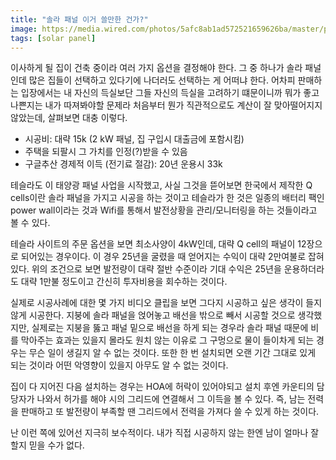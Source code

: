 ```yaml
---
title: "솔라 패널 이거 쓸만한 건가?"
image: https://media.wired.com/photos/5afc8ab1ad572521659626ba/master/pass/Nissan_Energy_Solar.jpg
tags: [solar panel]
---
```


이사하게 될 집이 건축 중이라 여러 가지 옵션을 결정해야 한다. 그 중 하나가 솔라 패널인데 많은 집들이 선택하고 있다기에 나더러도 선택하는 게 어떠냐 한다. 어차피 판매하는 입장에서는 내 자신의 득실보단 그들 자신의 득실을 고려하기 떄문이니까 뭐가 좋고 나쁜지는 내가 따져봐야할 문제라 처음부터 뭔가 직관적으로도 계산이 잘 맞아떨어지지 않았는데, 살펴보면 대충 이렇다.

- 시공비: 대략 15k (2 kW 패널, 집 구입시 대출금에 포함시킴)
- 주택을 되팔시 그 가치를 인정(?)받을 수 있음
- 구글추산 경제적 이득 (전기료 절감): 20년 운용시 33k

테슬라도 이 태양광 패널 사업을 시작했고, 사실 그것을 뜯어보면 한국에서 제작한 Q cells이란 솔라 패널을 가지고 시공을 하는 것이고 테슬라가 한 것은 일종의 배터리 팩인 power wall이라는 것과 Wifi를 통해서 발전상황을 관리/모니터링을 하는 것들이라고 볼 수 있다. 

테슬라 사이트의 주문 옵션을 보면 최소사양이 4kW인데, 대략 Q cell의 패널이 12장으로 되어있는 경우이다. 이 경우 25년을 굴렸을 때 얻어지는 수익이 대략 2만여불로 잡혀있다. 위의 조건으로 보면 발전량이 대략 절반 수준이라 기대 수익은 25년을 운용하더라도 대략 1만불 정도이고 간신히 투자비용을 회수하는 것이다. 

실제로 시공사례에 대한 몇 가지 비디오 클립을 보면 그다지 시공하고 싶은 생각이 들지 않게 시공한다. 지붕에 솔라 패널을 얹어놓고 배선을 밖으로 빼서 시공할 것으로 생각했지만, 실제로는 지붕을 뚫고 패널 밑으로 배선을 하게 되는 경우라 솔라 패널 때문에 비를 막아주는 효과는 있을지 몰라도 원치 않는 이유로 그 구멍으로 물이 들이차게 되는 경우는 무슨 일이 생길지 알 수 없는 것이다. 또한 한 번 설치되면 오랜 기간 그대로 있게 되는 것이라 어떤 악영향이 있을지 아무도 알 수 없는 것이다. 

집이 다 지어진 다음 설치하는 경우는 HOA에 허락이 있어야되고 설치 후엔 카운티의 담당자가 나와서 허가를 해야 시의 그리드에 연결해서 그 이득을 볼 수 있다. 즉, 남는 전력을 판매하고 또 발전량이 부족할 땐 그리드에서 전력을 가져다 쓸 수 있게 하는 것이다.

난 이런 쪽에 있어선 지극히 보수적이다. 내가 직접 시공하지 않는 한엔 남이 얼마나 잘 할지 믿을 수가 없다.